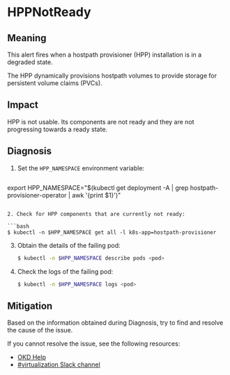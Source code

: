 <!-- Edited by Jiří Herrmann, 8 Nov 2022 -->

# HPPNotReady

## Meaning

This alert fires when a hostpath provisioner (HPP) installation is in a degraded state. 

The HPP dynamically provisions hostpath volumes to provide storage for persistent volume claims (PVCs).  

## Impact

HPP is not usable. Its components are not ready and they are not progressing towards a ready state.

## Diagnosis

1. Set the `HPP_NAMESPACE` environment variable:

   ```bash
 export HPP_NAMESPACE="$(kubectl get deployment -A | grep hostpath-provisioner-operator | awk '{print $1}')"
   ```

2. Check for HPP components that are currently not ready:

   ```bash
   $ kubectl -n $HPP_NAMESPACE get all -l k8s-app=hostpath-provisioner
   ```

3. Obtain the details of the failing pod:

   ```bash
   $ kubectl -n $HPP_NAMESPACE describe pods <pod>
   ```

4. Check the logs of the failing pod:

   ```bash
   $ kubectl -n $HPP_NAMESPACE logs <pod>
   ```

## Mitigation

Based on the information obtained during Diagnosis, try to find and resolve the cause of the issue.

<!--DS: If you cannot resolve the issue, log in to the link:https://access.redhat.com[Customer Portal] and open a support case, attaching the artifacts gathered during the Diagnosis procedure.-->

<!--USstart-->
If you cannot resolve the issue, see the following resources:

- [OKD Help](https://www.okd.io/help/)
- [#virtualization Slack channel](https://kubernetes.slack.com/channels/virtualization)
<!--USend-->
